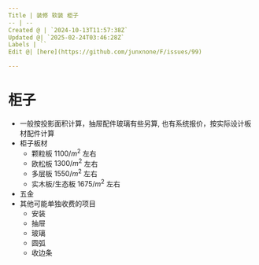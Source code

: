 ```yaml
---
Title | 装修 软装 柜子
-- | --
Created @ | `2024-10-13T11:57:38Z`
Updated @| `2025-02-24T03:46:28Z`
Labels | ``
Edit @| [here](https://github.com/junxnone/F/issues/99)

---
```

# 柜子
- 一般按投影面积计算，抽屉配件玻璃有些另算, 也有系统报价，按实际设计板材配件计算
- 柜子板材
  - 颗粒板  $1100/m^2$  左右
  - 欧松板 $1300/m^2$  左右
  - 多层板 $1550/m^2$  左右
  - 实木板/生态板  $1675/m^2$  左右
- 五金
- 其他可能单独收费的项目
  - 安装
  - 抽屉
  - 玻璃
  - 圆弧
  - 收边条
